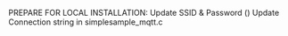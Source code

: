 
PREPARE FOR LOCAL INSTALLATION:
Update SSID & Password ()
Update Connection string in simplesample_mqtt.c
